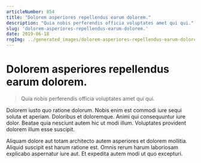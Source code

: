 ```yaml
---
articleNumber: 854
title: "Dolorem asperiores repellendus earum dolorem."
description: "Quia nobis perferendis officia voluptates amet qui qui."
slug: 'dolorem-asperiores-repellendus-earum-dolorem.'
date: 2019-06-18
rngImg: ../generated_images/dolorem-asperiores-repellendus-earum-dolorem..jpg
---
```


# Dolorem asperiores repellendus earum dolorem.

> Quia nobis perferendis officia voluptates amet qui qui.

Dolorem iusto quo ratione dolorum. Nobis enim est commodi iure sequi soluta et aperiam. Doloribus et doloremque. Animi qui consequuntur iure dolor. Beatae quia nesciunt autem hic ut modi illum. Voluptates provident dolorem illum esse suscipit.
 Aliquam dolore aut totam architecto autem asperiores et dolorem mollitia. Aliquid suscipit est harum ratione est. Omnis rerum harum laboriosam explicabo aspernatur iure aut. Et expedita autem modi ut quo excepturi.
